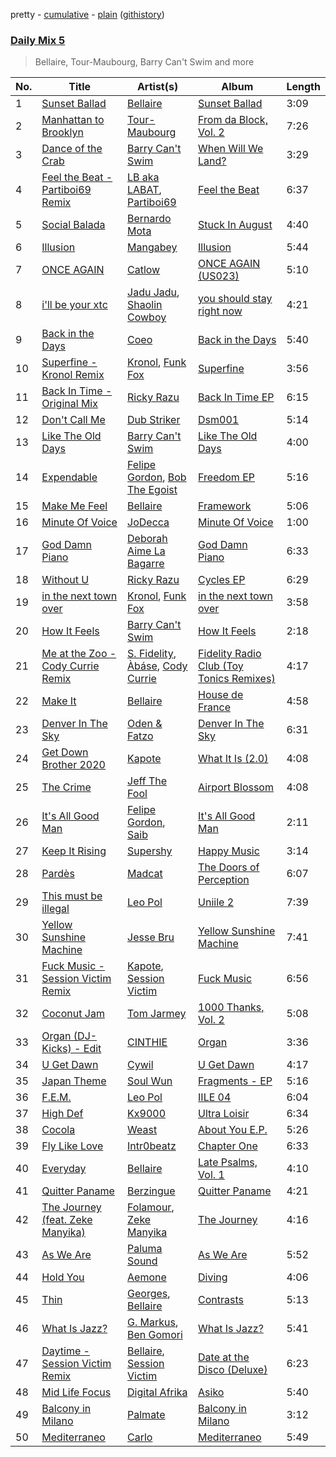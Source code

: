 pretty - [cumulative](/playlists/cumulative/Daily%20Mix%205.md) - [plain](/playlists/plain/37i9dQZF1E36TO0q54WsJv) ([githistory](https://github.githistory.xyz/vitokorn/spotify-playlist-archive/blob/master/playlists/plain/37i9dQZF1E36TO0q54WsJv))

### [Daily Mix 5](https://open.spotify.com/playlist/37i9dQZF1E36TO0q54WsJv)

> Bellaire, Tour-Maubourg, Barry Can't Swim and more

| No. | Title | Artist(s) | Album | Length |
|---|---|---|---|---|
| 1 | [Sunset Ballad](https://open.spotify.com/track/7krneDaWsDdXN2Qt5AHxMA) | [Bellaire](https://open.spotify.com/artist/6yeeXqk3RxV7l5DxmlXMnw) | [Sunset Ballad](https://open.spotify.com/album/6Wk5CDla9XNKvAJHdAGqJP) | 3:09 |
| 2 | [Manhattan to Brooklyn](https://open.spotify.com/track/0mcMYeHHRc8qIlg3XcUtz4) | [Tour-Maubourg](https://open.spotify.com/artist/7sbDfGq4RVRz6cEt5PH4Su) | [From da Block, Vol. 2](https://open.spotify.com/album/5dPcgpLpTXMLekYdCQ7fI8) | 7:26 |
| 3 | [Dance of the Crab](https://open.spotify.com/track/54DvEccR0kKBdrGPbBnWai) | [Barry Can't Swim](https://open.spotify.com/artist/0vTVU0KH0CVzijsoKGsTPl) | [When Will We Land?](https://open.spotify.com/album/5LASDBDtLLEt3QqVtgOoaM) | 3:29 |
| 4 | [Feel the Beat - Partiboi69 Remix](https://open.spotify.com/track/2wNEBBr52TumYRmtYH1ocC) | [LB aka LABAT](https://open.spotify.com/artist/02fHczhlgEBCCjzjsNvJAh), [Partiboi69](https://open.spotify.com/artist/0CutULGVZ24wOr1HHYoEOL) | [Feel the Beat](https://open.spotify.com/album/4izfgFschtwTedFJH5b4rO) | 6:37 |
| 5 | [Social Balada](https://open.spotify.com/track/7kqU7n3fTkGKrKAVNLjKSL) | [Bernardo Mota](https://open.spotify.com/artist/2mZVPsZy2qPDbHmMCrIpSD) | [Stuck In August](https://open.spotify.com/album/42icHwuB1DTgv7NtGMfWje) | 4:40 |
| 6 | [Illusion](https://open.spotify.com/track/2hDnhOt4pn1uEP1N4YQUT6) | [Mangabey](https://open.spotify.com/artist/0IySrk0S2gbAoxaYyPHEZD) | [Illusion](https://open.spotify.com/album/2Li9ODcatpUeJ9S3DZHWD9) | 5:44 |
| 7 | [ONCE AGAIN](https://open.spotify.com/track/7mwDyHlB7NIpldBNUKemNC) | [Catlow](https://open.spotify.com/artist/0XxDrKbIfa9kLC5kUAuaD9) | [ONCE AGAIN (US023)](https://open.spotify.com/album/0BgrgpVWHUw5PSlqqwCLpW) | 5:10 |
| 8 | [i'll be your xtc](https://open.spotify.com/track/3LAvzQTWEEILoz5ghyoZLP) | [Jadu Jadu](https://open.spotify.com/artist/2Oe3qtPntosByl21BCcUSc), [Shaolin Cowboy](https://open.spotify.com/artist/3SLV96o2Xa4oOZpSl5FwgD) | [you should stay right now](https://open.spotify.com/album/1WWKLea8iFDataD92oFoJw) | 4:21 |
| 9 | [Back in the Days](https://open.spotify.com/track/7dfnhWFCXP3tOuZdQ4HGjl) | [Coeo](https://open.spotify.com/artist/3OoNpyvA82LedOZWG3WE8Z) | [Back in the Days](https://open.spotify.com/album/2pkAHzyNNZND9XeVSSPvFd) | 5:40 |
| 10 | [Superfine - Kronol Remix](https://open.spotify.com/track/0NNLfnp4NXCmIWY0yQaPax) | [Kronol](https://open.spotify.com/artist/13Bm2FdMEKw4x8BJXCL1MI), [Funk Fox](https://open.spotify.com/artist/3Ajn1b34ZTGezni7WCwjd4) | [Superfine](https://open.spotify.com/album/4hlTgAM3BGnvNxaXPcgFC5) | 3:56 |
| 11 | [Back In Time - Original Mix](https://open.spotify.com/track/2iMr4fmel0lQnL28yxOtIT) | [Ricky Razu](https://open.spotify.com/artist/72dCrABG4WTtpewWk7sc8v) | [Back In Time EP](https://open.spotify.com/album/4zwTBWt2PxJFKTiDZ8dgJY) | 6:15 |
| 12 | [Don't Call Me](https://open.spotify.com/track/4O1OtsEPqzmdMbI8k8PSt3) | [Dub Striker](https://open.spotify.com/artist/02HQizs2N2mxDIW5B3gHY1) | [Dsm001](https://open.spotify.com/album/2w7P3V5B8lAmZd5y4ugN1D) | 5:14 |
| 13 | [Like The Old Days](https://open.spotify.com/track/6mfM11rZkoXsU5xAArF4Ix) | [Barry Can't Swim](https://open.spotify.com/artist/0vTVU0KH0CVzijsoKGsTPl) | [Like The Old Days](https://open.spotify.com/album/1UKTx4oagTgTO2PVtoTWf3) | 4:00 |
| 14 | [Expendable](https://open.spotify.com/track/5V1kiRxJuk0zK4iuIg0H3e) | [Felipe Gordon](https://open.spotify.com/artist/7rQKvsWUOJgXmInx2JuaXj), [Bob The Egoist](https://open.spotify.com/artist/7xnyalS4aryg4kytwi61iI) | [Freedom EP](https://open.spotify.com/album/7CiuYJVx1NrdZhzcWs9OeO) | 5:16 |
| 15 | [Make Me Feel](https://open.spotify.com/track/5P4etNRNeYeTVKnexUtnMS) | [Bellaire](https://open.spotify.com/artist/6yeeXqk3RxV7l5DxmlXMnw) | [Framework](https://open.spotify.com/album/2bpKwcwnd655FKKRvfKp7E) | 5:06 |
| 16 | [Minute Of Voice](https://open.spotify.com/track/57kQZCwVKzeJ2mCDUQeLb4) | [JoDecca](https://open.spotify.com/artist/6gLYaR69WACtwh25vew3Ng) | [Minute Of Voice](https://open.spotify.com/album/60Xjucb87eRBfzuFRC3ZRO) | 1:00 |
| 17 | [God Damn Piano](https://open.spotify.com/track/5XoS2jXEOyrKFhoFUupvb6) | [Deborah Aime La Bagarre](https://open.spotify.com/artist/6jZ18ATjOFUAgDXX3H9x5w) | [God Damn Piano](https://open.spotify.com/album/58Q6neLqhvaUEa7HjlBrrA) | 6:33 |
| 18 | [Without U](https://open.spotify.com/track/44HHCiOVYSrJUdwISGMk5b) | [Ricky Razu](https://open.spotify.com/artist/72dCrABG4WTtpewWk7sc8v) | [Cycles EP](https://open.spotify.com/album/5DW0J0ouhaIZKi8Wt2f2A8) | 6:29 |
| 19 | [in the next town over](https://open.spotify.com/track/60G1HeFL1nPV06eHb6lLzB) | [Kronol](https://open.spotify.com/artist/13Bm2FdMEKw4x8BJXCL1MI), [Funk Fox](https://open.spotify.com/artist/3Ajn1b34ZTGezni7WCwjd4) | [in the next town over](https://open.spotify.com/album/1pHOUNOjbgF3qXzyhf9TCL) | 3:58 |
| 20 | [How It Feels](https://open.spotify.com/track/2DSQvvaojC1yu5phfWDKuB) | [Barry Can't Swim](https://open.spotify.com/artist/0vTVU0KH0CVzijsoKGsTPl) | [How It Feels](https://open.spotify.com/album/320rO6gCDoi1IOWMdthaZp) | 2:18 |
| 21 | [Me at the Zoo - Cody Currie Remix](https://open.spotify.com/track/3uPNfRRceOwIq9lqddFt0z) | [S. Fidelity](https://open.spotify.com/artist/3XQIlYQsopsDCYMSkf1rEW), [Àbáse](https://open.spotify.com/artist/0oXcSv2sZaRTblkhsDHnba), [Cody Currie](https://open.spotify.com/artist/0ymdoOsfzRbCoAMfJPpsEx) | [Fidelity Radio Club (Toy Tonics Remixes)](https://open.spotify.com/album/3hxPWuy4C9In99QtySB0tT) | 4:17 |
| 22 | [Make It](https://open.spotify.com/track/4w9w8Z5ZxJsdRViXGmOvTC) | [Bellaire](https://open.spotify.com/artist/6yeeXqk3RxV7l5DxmlXMnw) | [House de France](https://open.spotify.com/album/1VoIFAzkEob1Ei0w4bBVi0) | 4:58 |
| 23 | [Denver In The Sky](https://open.spotify.com/track/5aeUFW5bJ5ohEPvqlKRFoY) | [Oden & Fatzo](https://open.spotify.com/artist/2YEnrpAWWaNRFumgde1lLH) | [Denver In The Sky](https://open.spotify.com/album/6sYHTTIgAObDd4hrqGVtaY) | 6:31 |
| 24 | [Get Down Brother 2020](https://open.spotify.com/track/2Wb9lTWTVOntTrpaTf5vx4) | [Kapote](https://open.spotify.com/artist/3sySIHNL0hqR7eOlm3LNTH) | [What It Is (2.0)](https://open.spotify.com/album/4BIiKHPs6HvnRVg2zHX5Ay) | 4:08 |
| 25 | [The Crime](https://open.spotify.com/track/4sv4yHdLWYcsZg4cAEJGIr) | [Jeff The Fool](https://open.spotify.com/artist/6ecEpamJKkgb4604pUpCTp) | [Airport Blossom](https://open.spotify.com/album/3xq8FzxuWwcyTYJUIt6SHD) | 4:08 |
| 26 | [It's All Good Man](https://open.spotify.com/track/0JTvUlDFNgbrHoouTyHVQx) | [Felipe Gordon](https://open.spotify.com/artist/7rQKvsWUOJgXmInx2JuaXj), [Saib](https://open.spotify.com/artist/6N4HlHINMvoTyAL0yhBUCk) | [It's All Good Man](https://open.spotify.com/album/7KqSFWWbQKiTM9xZDxsS2W) | 2:11 |
| 27 | [Keep It Rising](https://open.spotify.com/track/3vpHZrlh4SUvVNIqs9tMVN) | [Supershy](https://open.spotify.com/artist/2hk94pAZS1iYSqoICeTyh1) | [Happy Music](https://open.spotify.com/album/1MbCQbojPuCgMNyUEwjSJ0) | 3:14 |
| 28 | [Pardès](https://open.spotify.com/track/5tUCigFt2C3pFYx4Up0aAr) | [Madcat](https://open.spotify.com/artist/6etdAWVQlwIiVg13V6wPeq) | [The Doors of Perception](https://open.spotify.com/album/0HbKCzvQw2hqXDDNXKNJfL) | 6:07 |
| 29 | [This must be illegal](https://open.spotify.com/track/53VT3g4fsGYCh4vjcU6Xx3) | [Leo Pol](https://open.spotify.com/artist/2PBE0KQEqT34oYjjFyI9Mz) | [Uniile 2](https://open.spotify.com/album/00GmVNR8FZEak28wOrOHWY) | 7:39 |
| 30 | [Yellow Sunshine Machine](https://open.spotify.com/track/2movdZxveBKoQe4A2AdnXs) | [Jesse Bru](https://open.spotify.com/artist/3TQ2taKTip3uFICbu5aIJq) | [Yellow Sunshine Machine](https://open.spotify.com/album/1hNBgmuoSM3IbMcGHzrzxU) | 7:41 |
| 31 | [Fuck Music - Session Victim Remix](https://open.spotify.com/track/0z4xztC6tAI0R2ANGr6iJn) | [Kapote](https://open.spotify.com/artist/3sySIHNL0hqR7eOlm3LNTH), [Session Victim](https://open.spotify.com/artist/4Hl6TEQAFgH0XrZq4f8okX) | [Fuck Music](https://open.spotify.com/album/1R4Q1X6XLcwUpLRmdExV1f) | 6:56 |
| 32 | [Coconut Jam](https://open.spotify.com/track/2egFs4PFwcMbRxq3LWm6wr) | [Tom Jarmey](https://open.spotify.com/artist/005aNwS2ayjqoZxwakSyt4) | [1000 Thanks, Vol. 2](https://open.spotify.com/album/662REkSwfpqPPwgeN6ZivJ) | 5:08 |
| 33 | [Organ (DJ-Kicks) - Edit](https://open.spotify.com/track/0NPDoArWeGDBcGzO5m7g4t) | [CINTHIE](https://open.spotify.com/artist/764H8zG8sTf5FPHWHW5bvh) | [Organ](https://open.spotify.com/album/3r9Q20TK6MIkM3CbsaFPIy) | 3:36 |
| 34 | [U Get Dawn](https://open.spotify.com/track/5ibLk3Nu2Ry6jWnD9sGoFz) | [Cywil](https://open.spotify.com/artist/4UTCPF9RGPDlFbqEbvGIWx) | [U Get Dawn](https://open.spotify.com/album/75HKEjFKkANuSRKq5vvfLJ) | 4:17 |
| 35 | [Japan Theme](https://open.spotify.com/track/1YNOoGBNUOvew4rDOkd7jo) | [Soul Wun](https://open.spotify.com/artist/1p8OhmCL3zTXnRRG9z97Fp) | [Fragments - EP](https://open.spotify.com/album/0lfrjPxRrYSpyaOzKoXFQ9) | 5:16 |
| 36 | [F.E.M.](https://open.spotify.com/track/6tBvI4xkg807GtncnwzTN3) | [Leo Pol](https://open.spotify.com/artist/2PBE0KQEqT34oYjjFyI9Mz) | [IILE 04](https://open.spotify.com/album/4iOCB2IwWUuvavJMjh4EaF) | 6:04 |
| 37 | [High Def](https://open.spotify.com/track/3vUedBe9LYv5apf97L46Lq) | [Kx9000](https://open.spotify.com/artist/3HVmCZTPQmaMi5GH0mPj4J) | [Ultra Loisir](https://open.spotify.com/album/2rUENvDOfAfI90YTQ5HHNT) | 6:34 |
| 38 | [Cocola](https://open.spotify.com/track/7zWXlhm8cIODIUqr99DRe6) | [Weast](https://open.spotify.com/artist/6PqeYJNGdhBM2oZ4AwiW8t) | [About You E.P.](https://open.spotify.com/album/038eHoD94dNaOgzE2X6a2m) | 5:26 |
| 39 | [Fly Like Love](https://open.spotify.com/track/624jOQJOkYYdH4NiBzsVyA) | [Intr0beatz](https://open.spotify.com/artist/34HgJ6GAHZYGuJK3FqWB9I) | [Chapter One](https://open.spotify.com/album/0Ow1KwSTTMsu6w8fiLD1LE) | 6:33 |
| 40 | [Everyday](https://open.spotify.com/track/4iHavHR1zGr93ewNj3pxve) | [Bellaire](https://open.spotify.com/artist/6yeeXqk3RxV7l5DxmlXMnw) | [Late Psalms, Vol. 1](https://open.spotify.com/album/4TRwQV4srcO2OBEwD80OL3) | 4:10 |
| 41 | [Quitter Paname](https://open.spotify.com/track/7BMzsZvYSB6BKV2CuA543B) | [Berzingue](https://open.spotify.com/artist/1fxHgs4EJ0MS52b2u8bjKa) | [Quitter Paname](https://open.spotify.com/album/7aujEnPf5x9kkDSV2nAl74) | 4:21 |
| 42 | [The Journey (feat. Zeke Manyika)](https://open.spotify.com/track/4Wda6tnUDbGAcSjEIrsGn9) | [Folamour](https://open.spotify.com/artist/6pJY5At9SiMpAOBrw9YosS), [Zeke Manyika](https://open.spotify.com/artist/1jYJpzl4Ytb9eXGoFprU0n) | [The Journey](https://open.spotify.com/album/1R8SYFomn8PdIAYlGgzwjr) | 4:16 |
| 43 | [As We Are](https://open.spotify.com/track/693PUzYuWZ0eDgwxyg2Kc7) | [Paluma Sound](https://open.spotify.com/artist/0qElctNyinYSyiv6KKhgze) | [As We Are](https://open.spotify.com/album/6iAWw7f6TuRzxyb1OewuUQ) | 5:52 |
| 44 | [Hold You](https://open.spotify.com/track/48K735Rd3UQExzjXH004k1) | [Aemone](https://open.spotify.com/artist/4MhBp6uORVip31uN5ML96d) | [Diving](https://open.spotify.com/album/4p6R6nA8wwpKK44auPTAOe) | 4:06 |
| 45 | [Thin](https://open.spotify.com/track/6SiEWTKV8rDPMEbHTXwJAd) | [Georges](https://open.spotify.com/artist/0hIqqrQXKbva3WZmPuf3lt), [Bellaire](https://open.spotify.com/artist/6yeeXqk3RxV7l5DxmlXMnw) | [Contrasts](https://open.spotify.com/album/7AsRkbVFnq23GlDJ4s72v0) | 5:13 |
| 46 | [What Is Jazz?](https://open.spotify.com/track/3fAsc1r9rk4Fafh5C0XjyJ) | [G. Markus](https://open.spotify.com/artist/18S0vmBwofXh1bODSz4TsF), [Ben Gomori](https://open.spotify.com/artist/1ydktdgsUmQG8GEZ25oBrw) | [What Is Jazz?](https://open.spotify.com/album/1w3lJ4j4Wrc4307V2WWWNN) | 5:41 |
| 47 | [Daytime - Session Victim Remix](https://open.spotify.com/track/2KjVPjPRaTP4M33XjmwDHB) | [Bellaire](https://open.spotify.com/artist/6yeeXqk3RxV7l5DxmlXMnw), [Session Victim](https://open.spotify.com/artist/4Hl6TEQAFgH0XrZq4f8okX) | [Date at the Disco (Deluxe)](https://open.spotify.com/album/3vTQZYp404NeQxklxF0BJW) | 6:23 |
| 48 | [Mid Life Focus](https://open.spotify.com/track/5OUfoL41MQW1QtBRx370p8) | [Digital Afrika](https://open.spotify.com/artist/2FtoiNNAAX9Xd2UJwQ9Esw) | [Asiko](https://open.spotify.com/album/66bTyNmPkq6M2IVHV1CHnE) | 5:40 |
| 49 | [Balcony in Milano](https://open.spotify.com/track/7g1K0Hq3OIBhbhQSxA6GFc) | [Palmate](https://open.spotify.com/artist/02mNGa8lfssm5rnhwZhVNw) | [Balcony in Milano](https://open.spotify.com/album/0azmLikjRvsQM26fCuZkm1) | 3:12 |
| 50 | [Mediterraneo](https://open.spotify.com/track/18NHu8Te3hfl40LwWVwxHg) | [Carlo](https://open.spotify.com/artist/4Ip5zlFraFIrxciG5Luxlo) | [Mediterraneo](https://open.spotify.com/album/3otbaOW8XObN70VulJwph1) | 5:49 |